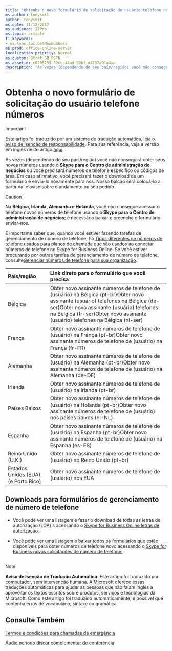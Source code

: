 ```yaml
---
title: "Obtenha o novo formulário de solicitação do usuário telefone números"
ms.author: tonysmit
author: tonysmit
ms.date: 11/12/2017
ms.audience: ITPro
ms.topic: article
f1_keywords:
- ms.lync.lac.GetNewNumbers
ms.prod: office-online-server
localization_priority: Normal
ms.custom: Strat_SB_PSTN
ms.assetid: c0295253-32cc-44ad-99bf-d4737a91a4aa
description: "Às vezes (dependendo do seu país/região) você não conseguirá obter seus novos números usando o Skype para o Centro de administração de negócios ou você precisará números de telefone específico ou códigos de área. Em caso afirmativo, você precisará fazer o download de um formulário e enviá-lo novamente para nós. Nossa balcão será colocá-lo a partir daí e avise sobre o andamento ou seu pedido."
---
```


# Obtenha o novo formulário de solicitação do usuário telefone números

> [!IMPORTANT]
> Este artigo foi traduzido por um sistema de tradução automática, leia o [aviso de isenção de responsabilidade](c0295253-32cc-44ad-99bf-d4737a91a4aa.md#MT_Footer). Para sua referência, veja a versão em inglês deste artigo [aqui](https://support.office.com/en-us/article/c0295253-32cc-44ad-99bf-d4737a91a4aa). 
  
Às vezes (dependendo do seu país/região) você não conseguirá obter seus novos números usando o **Skype para o Centro de administração de negócios** ou você precisará números de telefone específico ou códigos de área. Em caso afirmativo, você precisará fazer o download de um formulário e enviá-lo novamente para nós. Nossa balcão será colocá-lo a partir daí e avise sobre o andamento ou seu pedido.
  
> [!CAUTION]
> Na **Bélgica, Irlanda, Alemanha e Holanda**, você não consegue acessar o telefone novos números de telefone usando o **Skype para o Centro de administração de negócios**; é necessário baixar e preencha o formulário enviar-nos. 
  
É importante saber que, quando você estiver fazendo tarefas de gerenciamento de número de telefone, há [Tipos diferentes de números de telefone usados para planos de chamada](different-kinds-of-phone-numbers-used-for-calling-plans.md) que são usados ao conectar números de telefone no Skype for Business Online. Se você estiver procurando por outras tarefas de gerenciamento de número de telefone, consulte[Gerenciar números de telefone para sua organização](manage-phone-numbers-for-your-organization/manage-phone-numbers-for-your-organization.md).
  
|**País/região**|**Link direto para o formulário que você precisa**|
|:-----|:-----|
|Bélgica  <br/> |Obter novo assinante números de telefone de (usuário) na Bélgica (pt-br)Obter novo assinante (usuário) telefones na Bélgica (de-ser)Obter novo assinante (usuário) telefones na Bélgica (fr-ser)Obter novo assinante (usuário) telefones na Bélgica (nl-ser)|
|França  <br/> |Obter novo assinante números de telefone de (usuário) na França (pt-br)Obter novo assinante números de telefone de (usuário) na França (fr-FR)|
|Alemanha  <br/> |Obter novo assinante números de telefone de (usuário) na Alemanha (pt-br)Obter novo assinante números de telefone de (usuário) na Alemanha (de-DE)|
|Irlanda  <br/> |Obter novo assinante números de telefone de (usuário) na Irlanda (pt-br)|
|Países Baixos  <br/> |Obter novo assinante números de telefone de (usuário) na Holanda (pt-br)Obter novo assinante números de telefone de (usuário) nos países baixos (nl-NL)|
|Espanha  <br/> |Obter novo assinante números de telefone de (usuário) na Espanha (pt-br)Obter novo assinante números de telefone de (usuário) na Espanha (es-ES)|
|Reino Unido (U.K.)  <br/> |Obter novo assinante números de telefone de (usuário) no Reino Unido (pt-br)|
|Estados Unidos (EUA) (e Porto Rico)  <br/> |Obter novo assinante números de telefone de (usuário) nos EUA|
   
## Downloads para formulários de gerenciamento de número de telefone

- Você pode ver uma listagem e fazer o download de todas as letras de autorização (LOA) s acessando o [Skype for Business Online letras de autorização](https://go.microsoft.com/fwlink/?LinkID=623745).
    
- Você pode ver uma listagem e baixar todos os formulários que estão disponíveis para obter números de telefone novo acessando o [Skype for Business novas solicitações de número de telefone ](https://go.microsoft.com/fwlink/?linkid=851581).
    
## 
<a name="MT_Footer"> </a>

> [!NOTE]
> **Aviso de Isenção de Tradução Automática**: Este artigo foi traduzido por computador, sem intervenção humana. A Microsoft oferece essas traduções automáticas para ajudar as pessoas que não falam inglês a aproveitar os textos escritos sobre produtos, serviços e tecnologias da Microsoft. Como este artigo foi traduzido automaticamente, é possível que contenha erros de vocabulário, sintaxe ou gramática. 
  
## Consulte Também
<a name="MT_Footer"> </a>

#### 

[Termos e condições para chamadas de emergência](emergency-calling-terms-and-conditions.md)
  
[Áudio período discar complementar de conferência](../accessibility-and-regulatory/audio-conferencing-complimentary-dial-out-period.md)

